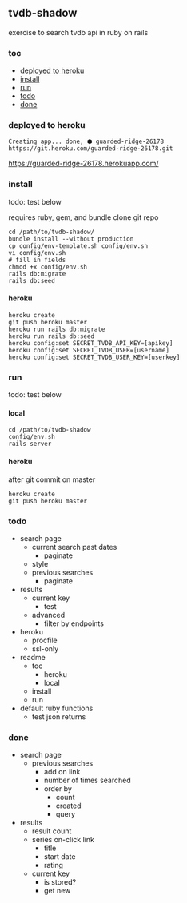 ## tvdb-shadow

exercise to search tvdb api in ruby on rails


### toc

- [deployed to heroku]
- [install]
- [run]
- [todo]
- [done]


### deployed to heroku

    Creating app... done, ⬢ guarded-ridge-26178
    https://git.heroku.com/guarded-ridge-26178.git

https://guarded-ridge-26178.herokuapp.com/


### install

todo: test below

requires ruby, gem, and bundle
clone git repo

    cd /path/to/tvdb-shadow/
    bundle install --without production
    cp config/env-template.sh config/env.sh
    vi config/env.sh
    # fill in fields
    chmod +x config/env.sh
    rails db:migrate
    rails db:seed


#### heroku

    heroku create
    git push heroku master
    heroku run rails db:migrate
    heroku run rails db:seed
    heroku config:set SECRET_TVDB_API_KEY=[apikey]
    heroku config:set SECRET_TVDB_USER=[username]
    heroku config:set SECRET_TVDB_USER_KEY=[userkey]
   

### run

todo: test below

#### local

    cd /path/to/tvdb-shadow
    config/env.sh
    rails server


#### heroku

after git commit on master

    heroku create
    git push heroku master


### todo

- search page
  - current search past dates
    - paginate
  - style
  - previous searches
    - paginate
- results
  - current key
    - test
  - advanced
    - filter by endpoints
- heroku
  - procfile
  - ssl-only
- readme
  - toc
    - heroku
    - local
  - install
  - run
- default ruby functions
  - test json returns


### done
- search page
  - previous searches
    - add on link
    - number of times searched
    - order by
      - count
      - created
      - query
- results
  - result count
  - series on-click link
    - title 
    - start date
    - rating
  - current key
    - is stored?
    - get new

[deployed to heroku]:#deployed-to-heroku
[install]:#install
[run]:#run

[todo]:#todo
[done]:#done
